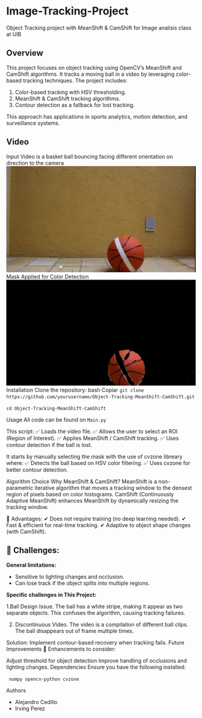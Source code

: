 # Image-Tracking-Project

Object Tracking project with MeanShift & CamShift for Image analisis class at UIB

## Overview
This project focuses on object tracking using OpenCV’s MeanShift and CamShift algorithms. It tracks a moving ball in a video by leveraging color-based tracking techniques. The project includes:

1. Color-based tracking with HSV thresholding.
2. MeanShift & CamShift tracking algorithms.
3. Contour detection as a fallback for lost tracking.

This approach has applications in sports analytics, motion detection, and surveillance systems.

## Video
Input Video is a basket ball bouncing facing different orientation on direction to the camera
<img src="ball2.png" alt="ball" width="600"/>
Mask Applied for Color Detection
<img src="mask.png" alt="mask" width="600"/>
Installation
Clone the repository:
bash
Copiar
`git clone https://github.com/yourusername/Object-Tracking-MeanShift-CamShift.git`

`cd Object-Tracking-MeanShift-CamShift`

Usage
All code can be found on `Main.py`

This script:
✅ Loads the video file.
✅ Allows the user to select an ROI (Region of Interest).
✅ Applies MeanShift / CamShift tracking.
✅ Uses contour detection if the ball is lost.

It starts by manually selecting the mask with the use of cvzone libreary where:
✅ Detects the ball based on HSV color filtering.
✅ Uses cvzone for better contour detection.

Algorithm Choice
Why MeanShift & CamShift?
MeanShift is a non-parametric iterative algorithm that moves a tracking window to the densest region of pixels based on color histograms.
CamShift (Continuously Adaptive MeanShift) enhances MeanShift by dynamically resizing the tracking window.

🚀 Advantages:
✔ Does not require training (no deep learning needed).
✔ Fast & efficient for real-time tracking.
✔ Adaptive to object shape changes (with CamShift).

## 🚧 Challenges:

**General limitations:**
* Sensitive to lighting changes and occlusion.
* Can lose track if the object splits into multiple regions.

**Specific challenges in This Project:**

1.Ball Design Issue. The ball has a white stripe, making it appear as two separate objects. This confuses the algorithm, causing tracking failures.

2. Discontinuous Video. The video is a compilation of different ball clips. The ball disappears out of frame multiple times.

Solution: Implement contour-based recovery when tracking fails.
Future Improvements
🚀 Enhancements to consider:

Adjust threshold for object detection
Improve handling of occlusions and lighting changes.
Dependencies
Ensure you have the following installed:

`
numpy
opencv-python
cvzone`


Authors
* Alejandro Cedillo
* Irving Perez
